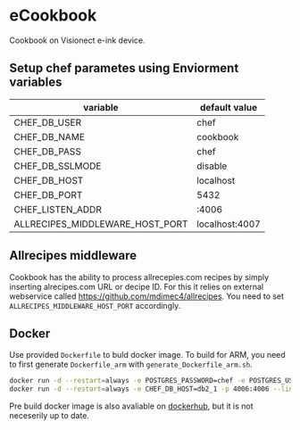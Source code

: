 # eCookbook

Cookbook on Visionect e-ink device. 

## Setup chef parametes using  Enviorment variables

 | variable                         | default value  |
 |----------------------------------|----------------|
 | CHEF_DB_USER                     | chef           |
 | CHEF_DB_NAME                     | cookbook       |
 | CHEF_DB_PASS                     | chef           |
 | CHEF_DB_SSLMODE                  | disable        |
 | CHEF_DB_HOST                     | localhost      |
 | CHEF_DB_PORT                     | 5432           |
 | CHEF_LISTEN_ADDR                 | :4006          |
 | ALLRECIPES_MIDDLEWARE_HOST_PORT  | localhost:4007 |
 
 ## Allrecipes middleware
 
 Cookbook has the ability to process allrecepies.com recipes by simply inserting alrecipes.com URL or decipe ID. For this it relies on external webservice called https://github.com/mdimec4/allrecipes. You need to set ``ALLRECIPES_MIDDLEWARE_HOST_PORT`` accordingly.  

## Docker
 Use provided ```Dockerfile``` to buld docker image.
 To build for ARM, you need to first generate ```Dockerfile_arm``` with ```generate_Dockerfile_arm.sh```.


```sh
docker run -d --restart=always -e POSTGRES_PASSWORD=chef -e POSTGRES_USER=chef -e POSTGRES_DB=cookbook --name eCookbook_postgres postgres
docker run -d --restart=always -e CHEF_DB_HOST=db2_1 -p 4006:4006 --link eCookbook_postgres:db2_1 --name eCookbook mihad/ecookbook
```

Pre build docker image is also avaliable on [dockerhub](https://hub.docker.com/r/mihad/ecookbook/), but it is not neceserily up to date.
